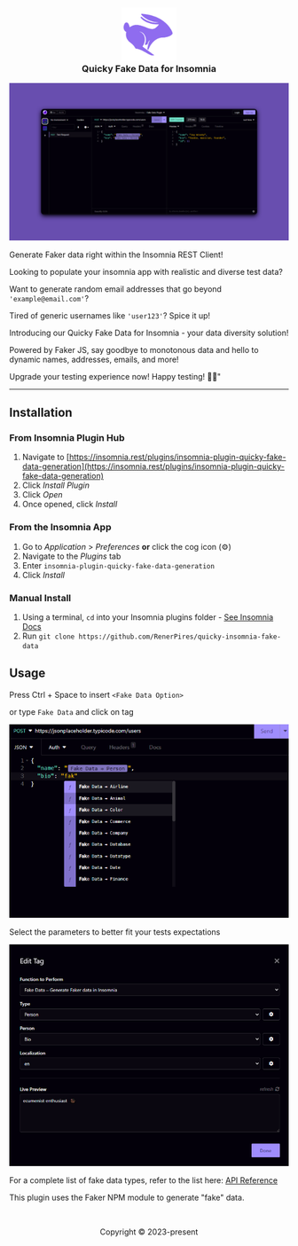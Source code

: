 <h3 align="center">
	<img src="assets/quickyLogo.svg" width="100" alt="Logo"/><br/>
	Quicky Fake Data for Insomnia
</h3>

![Insomnia Theme Preview](assets/quickyInsoCover.png)

Generate Faker data right within the Insomnia REST Client!

Looking to populate your insomnia app with realistic and diverse test data?

Want to generate random email addresses that go beyond `'example@email.com'`?

Tired of generic usernames like `'user123'`? Spice it up!

Introducing our Quicky Fake Data for Insomnia - your data diversity solution!

Powered by Faker JS, say goodbye to monotonous data and hello to dynamic names, addresses, emails, and more!

Upgrade your testing experience now! Happy testing! 🐇✨"

----

## Installation

### From Insomnia Plugin Hub

1. Navigate to [https://insomnia.rest/plugins/insomnia-plugin-quicky-fake-data-generation](https://insomnia.rest/plugins/insomnia-plugin-quicky-fake-data-generation)
2. Click _Install Plugin_
3. Click _Open_
4. Once opened, click _Install_

### From the Insomnia App

1. Go to _Application_ > _Preferences_ **or** click the cog icon (⚙️)
2. Navigate to the _Plugins_ tab
3. Enter `insomnia-plugin-quicky-fake-data-generation`
4. Click _Install_

### Manual Install

1. Using a terminal, `cd` into your Insomnia plugins folder - [See Insomnia Docs](https://docs.insomnia.rest/insomnia/introduction-to-plugins)
2. Run `git clone https://github.com/RenerPires/quicky-insomnia-fake-data`


## Usage

Press Ctrl + Space to insert `<Fake Data Option>`

or type `Fake Data` and click on tag

<div align="center">
    <img src="assets/editInPayload.png" alt="Edit in payload preview"/>
</div>

Select the parameters to better fit your tests expectations

<div align="center">
    <img src="assets/tagEdit.png" alt="Tag edit preview"/>
</div>


For a complete list of fake data types, refer to the list here: [API Reference](https://fakerjs.dev/api/)

This plugin uses the Faker NPM module to generate "fake" data.

&nbsp;

<p align="center">
Copyright &copy; 2023-present
</p>